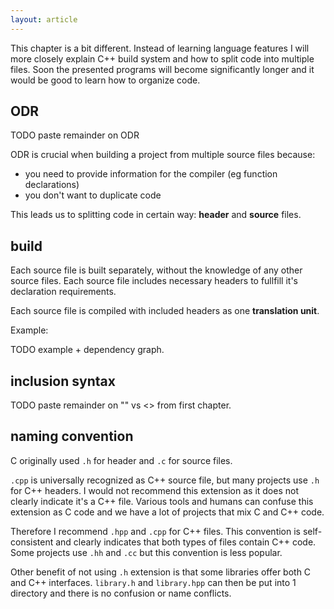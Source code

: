 ```yaml
---
layout: article
---
```


This chapter is a bit different. Instead of learning language features I will more closely explain C++ build system and how to split code into multiple files. Soon the presented programs will become significantly longer and it would be good to learn how to organize code.

## ODR

TODO paste remainder on ODR

ODR is crucial when building a project from multiple source files because:

- you need to provide information for the compiler (eg function declarations)
- you don't want to duplicate code

This leads us to splitting code in certain way: **header** and **source** files.

## build

Each source file is built separately, without the knowledge of any other source files. Each source file includes necessary headers to fullfill it's declaration requirements.

Each source file is compiled with included headers as one **translation unit**.

Example:

TODO example + dependency graph.

## inclusion syntax

TODO paste remainder on "" vs <> from first chapter.

## naming convention

C originally used `.h` for header and `.c` for source files.

`.cpp` is universally recognized as C++ source file, but many projects use `.h` for C++ headers. I would not recommend this extension as it does not clearly indicate it's a C++ file. Various tools and humans can confuse this extension as C code and we have a lot of projects that mix C and C++ code.

Therefore I recommend `.hpp` and `.cpp` for C++ files. This convention is self-consistent and clearly indicates that both types of files contain C++ code. Some projects use `.hh` and `.cc` but this convention is less popular.

Other benefit of not using `.h` extension is that some libraries offer both C and C++ interfaces. `library.h` and `library.hpp` can then be put into 1 directory and there is no confusion or name conflicts.
